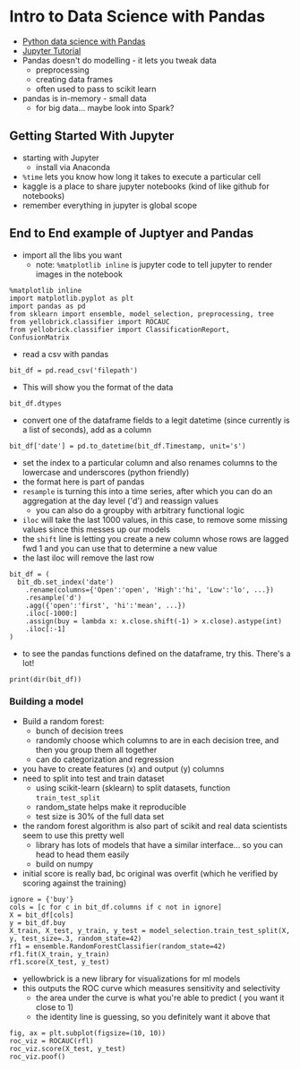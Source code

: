 Intro to Data Science with Pandas
=========================

- [Python data science with Pandas](https://www.youtube.com/watch?v=ikOEn8jY2Is)
- [Jupyter Tutorial](https://www.datacamp.com/community/tutorials/tutorial-jupyter-notebook)
- Pandas doesn't do modelling - it lets you tweak data 
  - preprocessing
  - creating data frames
  - often used to pass to scikit learn
- pandas is in-memory - small data
  - for big data... maybe look into Spark?


## Getting Started With Jupyter
- starting with Jupyter
  - install via Anaconda
- `%time` lets you know how long it takes to execute a particular cell
- kaggle is a place to share jupyter notebooks (kind of like github for notebooks) 
- remember everything in jupyter is global scope

## End to End example of Juptyer and Pandas

- import all the libs you want
  - note: `%matplotlib inline` is jupyter code to tell jupyter to render images in the notebook

```(python)
%matplotlib inline
import matplotlib.pyplot as plt
import pandas as pd
from sklearn import ensemble, model_selection, preprocessing, tree
from yellobrick.classifier import ROCAUC
from yellobrick.classifier import ClassificationReport, ConfusionMatrix
```

- read a csv with pandas

```(python)
bit_df = pd.read_csv('filepath')
```

- This will show you the format of the data

```(python)
bit_df.dtypes
```

- convert one of the dataframe fields to a legit datetime (since currently is a list of seconds), add as a column

```(python)
bit_df['date'] = pd.to_datetime(bit_df.Timestamp, unit='s')
```

- set the index to a particular column and also renames columns to the lowercase and underscores (python friendly)
- the format here is part of pandas
- `resample` is turning this into a time series, after which you can do an aggregation at the day level ('d') and reassign values
  - you can also do a groupby with arbitrary functional logic
- `iloc` will take the last 1000 values, in this case, to remove some missing values since this messes up our models
- the `shift` line is letting you create a new column whose rows are lagged fwd 1 and you can use that to determine a new value
- the last iloc will remove the last row

```(python)
bit_df = (
  bit_db.set_index('date')
    .rename(columns={'Open':'open', 'High':'hi', 'Low':'lo', ...})
    .resample('d')
    .agg({'open':'first', 'hi':'mean', ...})
    .iloc[-1000:]
    .assign(buy = lambda x: x.close.shift(-1) > x.close).astype(int)
    .iloc[:-1]
)
```

- to see the pandas functions defined on the dataframe, try this.  There's a lot!

```(python)
print(dir(bit_df))
```

### Building a model
- Build a random forest: 
  - bunch of decision trees
  - randomly choose which columns to are in each decision tree, and then you group them all together
  - can do categorization and regression
- you have to create features (x) and output (y) columns
- need to split into test and train dataset
  - using scikit-learn (sklearn) to split datasets, function `train_test_split`
  - random_state helps make it reproducible
  - test size is 30% of the full data set 
- the random forest algorithm is also part of scikit and real data scientists seem to use this pretty well
  - library has lots of models that have a similar interface... so you can head to head them easily
  - build on numpy
- initial score is really bad, bc original was overfit (which he verified by scoring against the training)

```(python)
ignore = {'buy'}
cols = [c for c in bit_df.columns if c not in ignore]
X = bit_df[cols]
y = bit_df.buy
X_train, X_test, y_train, y_test = model_selection.train_test_split(X, y, test_size=.3, random_state=42)
rf1 = ensemble.RandomForestClassifier(random_state=42)
rf1.fit(X_train, y_train)
rf1.score(X_test, y_test)
```

- yellowbrick is a new library for visualizations for ml models
- this outputs the ROC curve which measures sensitivity and selectivity
  - the area under the curve is what you're able to predict ( you want it close to 1)
  - the identity line is guessing, so you definitely want it above that

```(python)
fig, ax = plt.subplot(figsize=(10, 10))
roc_viz = ROCAUC(rfl)
roc_viz.score(X_test, y_test)
roc_viz.poof()
```



```(python)

```

```(python)

```

```(python)

```

```(python)

```

```(python)

```